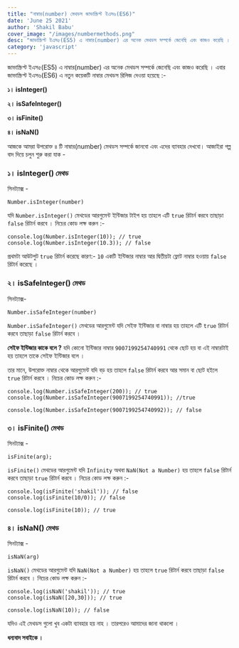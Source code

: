 ```yaml
---
title: "নাম্বার(number) মেথডস জাভাস্ক্রিপ্ট ইএস৬(ES6)"
date: 'June 25 2021'
author: 'Shakil Babu'
cover_image: "/images/numbermethods.png"
desc: "জাভাস্ক্রিপ্ট ইএস৫(ES5) এ নাম্বার(number) এর অনেক মেথডস সম্পর্কে জেনেছি এবং কাজও করেছি । এবার জাভাস্ক্রিপ্ট ইএস৬(ES6) এ নতুন কয়েকটি নাম্বার মেথডস রিলিজ দেওয়া হয়েছে :- ১। isInteger() ২। isSafeInteger() ৩। isFinite() ৪। isNaN()"
category: 'javascript'
---
```


জাভাস্ক্রিপ্ট ইএস৫(ES5) এ নাম্বার(number) এর অনেক মেথডস সম্পর্কে জেনেছি এবং কাজও করেছি । এবার জাভাস্ক্রিপ্ট ইএস৬(ES6) এ নতুন কয়েকটি নাম্বার মেথডস রিলিজ দেওয়া হয়েছে :- 

**১। isInteger()**

**২। isSafeInteger()**

**৩। isFinite()**

**৪। isNaN()**


আজকে আমরা উপরোক্ত ৪ টি নাম্বার(number) মেথডস সম্পর্কে জানবো এবং এদের ব্যাবহার দেখবো। আজাইরা গল্প বাদ দিয়ে চলুন শুরু করা যাক -

### ১। isInteger() মেথড

সিনট্যাক্স -
``` 
Number.isInteger(number)
```


যদি ```Number.isInteger()``` মেথডের আরগুমেন্ট ইন্টিজার টাইপ হয় তাহলে এটি ```true``` রিটার্ন করবে তাছাড়া ```false``` রিটার্ন করবে । নিচের
কোড লক্ষ করুন :-

```
console.log(Number.isInteger(10)); // true
console.log(Number.isInteger(10.3)); // false
```

প্রথমটা আউটপুট ```true``` রিটার্ন করেছে কারণ:- ```10``` একটি ইন্টিজার নাম্বার আর দ্বিতীয়টা ফ্লোট নাম্বার হওয়ায় ```false``` রিটার্ন করেছে ।


### ২। isSafeInteger() মেথড
সিনট্যাক্স-
```
Number.isSafeInteger(number)
```

```Number.isSafeInteger()``` মেথডের আরগুমেন্ট যদি সেইফ ইন্টিজার বা নাম্বার হয় তাহলে এটি ```true``` রিটার্ন করবে তাছাড়া ```false``` রিটার্ন করবে ।

**সেইফ ইন্টিজার কাকে বলে ?**
যদি কোনো ইন্টিজার নাম্বার ```9007199254740991``` থেকে ছোট হয় বা এই নাম্বারটাই হয় তাহলে তাকে সেইফ ইন্টিজার বলে ।

তার মানে, উপরোক্ত নাম্বার থেকে আরগুমেন্ট যদি বড় হয় তাহলে ```false``` রিটার্ন করবে আর সমান বা ছোট হইলে ```true``` রিটার্ন করবে । নিচের কোড লক্ষ করুন :- 

```
console.log(Number.isSafeInteger(200)); // true
console.log(Number.isSafeInteger(9007199254740991)); //true

console.log(Number.isSafeInteger(9007199254740992)); // false
```


### ৩। isFinite() মেথড
সিনট্যাক্স -
``` 
isFinite(arg);
```
```isFinite()``` মেথডের আরগুমেন্ট যদি ```Infinity``` অথবা ```NaN(Not a Number)``` হয় তাহলে ```false```  রিটার্ন করবে তাছাড়া ```true``` রিটার্ন করবে । 
নিচের কোড লক্ষ করুন :-

```
console.log(isFinite('shakil')); // false
console.log(isFinite(10/0)); // false

console.log(isFinite(10)); // true
```

### ৪। isNaN() মেথড
সিনট্যাক্স -
``` 
isNaN(arg) 
```

```isNaN()``` মেথডের আরগুমেন্ট যদি ```NaN(Not a Number)``` হয় তাহলে ```true``` রিটার্ন করবে তাছাড়া ```false``` রিটার্ন করবে । 
নিচের কোড লক্ষ করুন :-

```
console.log(isNaN('shakil')); // true
console.log(isNaN([20,30])); // true

console.log(isNaN(10)); // false
```
যদিও এই মেথডস গুলো খুব একটা ব্যাবহার হয় নাহ । তারপরেও আমাদের জানা থাকলো ।

**ধন্যবাদ সবাইকে ।** 